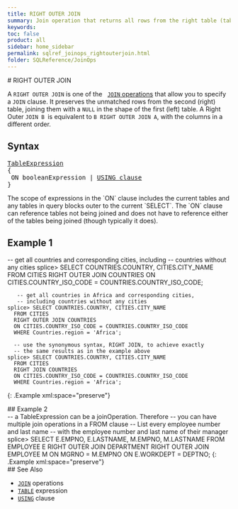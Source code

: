 ```yaml
---
title: RIGHT OUTER JOIN
summary: Join operation that returns all rows from the right table (table2), with the matching rows in the left table (table1). The result is NULL in the left side when there is no match.
keywords:
toc: false
product: all
sidebar: home_sidebar
permalink: sqlref_joinops_rightouterjoin.html
folder: SQLReference/JoinOps
---
```

<section>
<div class="TopicContent" data-swiftype-index="true" markdown="1">
# RIGHT OUTER JOIN

A `RIGHT OUTER JOIN` is one of the &nbsp; [`JOIN`
operations](sqlref_joinops_about.html) that allow you to specify a
`JOIN` clause. It preserves the unmatched rows from the second (right)
table, joining them with a `NULL` in the shape of the first (left)
table. A Right Outer `JOIN B `is equivalent to `B RIGHT OUTER JOIN A`,
with the columns in a different order.

## Syntax

<div class="fcnWrapperWide"><pre class="FcnSyntax">
<a href="sqlref_expressions_table.html">TableExpression</a>
{
 ON booleanExpression | <a href="sqlref_clauses_using.html">USING clause</a>
}</pre>

</div>
The scope of expressions in the `ON` clause includes the current tables
and any tables in query blocks outer to the current `SELECT`. The `ON`
clause can reference tables not being joined and does not have to
reference either of the tables being joined (though typically it does).

## Example 1

<div class="preWrapperWide" markdown="1">
       -- get all countries and corresponding cities, including
       -- countries without any cities
    splice> SELECT COUNTRIES.COUNTRY, CITIES.CITY_NAME
      FROM CITIES  RIGHT OUTER JOIN COUNTRIES
      ON CITIES.COUNTRY_ISO_CODE = COUNTRIES.COUNTRY_ISO_CODE;

       -- get all countries in Africa and corresponding cities,
       -- including countries without any cities
    splice> SELECT COUNTRIES.COUNTRY, CITIES.CITY_NAME
      FROM CITIES
      RIGHT OUTER JOIN COUNTRIES
      ON CITIES.COUNTRY_ISO_CODE = COUNTRIES.COUNTRY_ISO_CODE
      WHERE Countries.region = 'Africa';

      -- use the synonymous syntax, RIGHT JOIN, to achieve exactly
      -- the same results as in the example above
    splice> SELECT COUNTRIES.COUNTRY, CITIES.CITY_NAME
      FROM CITIES
      RIGHT JOIN COUNTRIES
      ON CITIES.COUNTRY_ISO_CODE = COUNTRIES.COUNTRY_ISO_CODE
      WHERE Countries.region = 'Africa';
{: .Example xml:space="preserve"}

</div>
## Example 2

<div class="preWrapperWide" markdown="1">
       -- a TableExpression can be a joinOperation. Therefore
       -- you can have multiple join operations in a FROM clause
       -- List every employee number and last name
       -- with the employee number and last name of their manager
    splice> SELECT E.EMPNO, E.LASTNAME, M.EMPNO, M.LASTNAME
      FROM EMPLOYEE E RIGHT OUTER JOIN
      DEPARTMENT RIGHT OUTER JOIN EMPLOYEE M
      ON MGRNO = M.EMPNO
      ON E.WORKDEPT = DEPTNO;
{: .Example xml:space="preserve"}

</div>
## See Also

* [`JOIN`](sqlref_joinops_intro.html) operations
* [`TABLE`](sqlref_expressions_table.html) expression
* [`USING`](sqlref_clauses_using.html) clause

</div>
</section>
